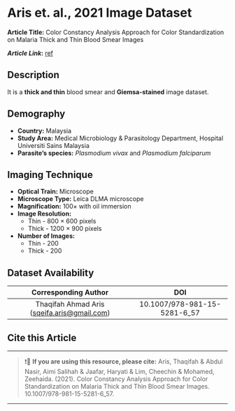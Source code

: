 # **Aris et. al., 2021 Image Dataset**  
**Article Title:** Color Constancy Analysis Approach for Color Standardization on Malaria Thick and Thin Blood Smear Images

**_Article Link_:** [ref](https://www.researchgate.net/publication/342784269_Color_Constancy_Analysis_Approach_for_Color_Standardization_on_Malaria_Thick_and_Thin_Blood_Smear_Images)

## **Description**
It is a **thick and thin** blood smear and **Giemsa-stained** image dataset.

## **Demography**
+ **Country:** Malaysia
+ **Study Area:** Medical Microbiology & Parasitology Department, Hospital Universiti Sains Malaysia 
+ **Parasite’s species:** _Plasmodium vivax_ and _Plasmodium falciparum_


## **Imaging Technique**
+ **Optical Train:** Microscope
+ **Microscope Type:** Leica DLMA microscope
+ **Magnification:** 100× with oil immersion
+ **Image Resolution:**
    - Thin - 800 × 600 pixels 
    - Thick - 1200 × 900 pixels 
+ **Number of Images:**
    - Thin - 200
    - Thick - 200
  

## **Dataset Availability**
|**Corresponding Author**|**DOI**|
|:---:|:---:|
|Thaqifah Ahmad Aris (sqeifa.aris@gmail.com)| 10.1007/978-981-15-5281-6_57|

## **Cite this Article**
---
>
> ❗🛑 **If you are using this resource, please cite:** Aris, Thaqifah & Abdul Nasir, Aimi Salihah & Jaafar, Haryati & Lim, Cheechin & Mohamed, Zeehaida. (2021). Color Constancy Analysis Approach for Color Standardization on Malaria Thick and Thin Blood Smear Images. 10.1007/978-981-15-5281-6_57.
>
---
